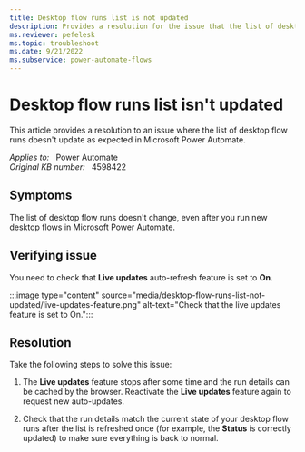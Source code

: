 ```yaml
---
title: Desktop flow runs list is not updated
description: Provides a resolution for the issue that the list of desktop flow runs doesn't update even though you run a new desktop flow in Power Automate.
ms.reviewer: pefelesk
ms.topic: troubleshoot
ms.date: 9/21/2022
ms.subservice: power-automate-flows
---
```

# Desktop flow runs list isn't updated

This article provides a resolution to an issue where the list of desktop flow runs doesn't update as expected in Microsoft Power Automate.

_Applies to:_ &nbsp; Power Automate  
_Original KB number:_ &nbsp; 4598422

## Symptoms

The list of desktop flow runs doesn't change, even after you run new desktop flows in Microsoft Power Automate.

## Verifying issue

You need to check that **Live updates** auto-refresh feature is set to **On**.

:::image type="content" source="media/desktop-flow-runs-list-not-updated/live-updates-feature.png" alt-text="Check that the live updates feature is set to On.":::

## Resolution

Take the following steps to solve this issue:

1. The **Live updates** feature stops after some time and the run details can be cached by the browser. Reactivate the **Live updates** feature again to request new auto-updates.

2. Check that the run details match the current state of your desktop flow runs after the list is refreshed once (for example, the **Status** is correctly updated) to make sure everything is back to normal.

